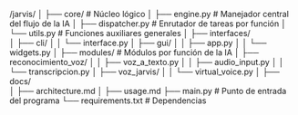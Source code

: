 /jarvis/
│
├── core/                        # Núcleo lógico
│   ├── engine.py               # Manejador central del flujo de la IA
│   ├── dispatcher.py           # Enrutador de tareas por función
│   └── utils.py                # Funciones auxiliares generales
│
├── interfaces/                   
│   ├── cli/
│   │   └── interface.py
│   ├── gui/
│   │   ├── app.py
│   │   └── widgets.py
│
├── modules/                    # Módulos por función de la IA
│   ├── reconocimiento_voz/
│   │   ├── voz_a_texto.py
│   │   ├── audio_input.py
│   │   └── transcripcion.py
│   ├── voz_jarvis/
│   │   └── virtual_voice.py
│
├── docs/                   
│   ├── architecture.md
│   ├── usage.md
├── main.py                     # Punto de entrada del programa
└── requirements.txt            # Dependencias
